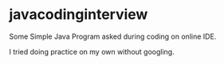 # javacodinginterview
Some Simple Java Program asked during coding on online IDE.

I tried doing practice on my own without googling.
